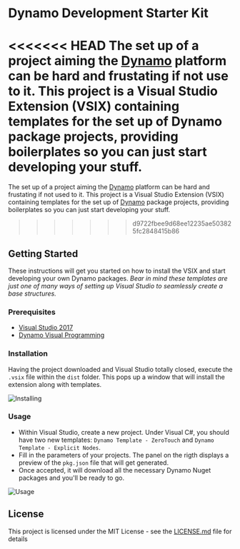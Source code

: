 # Dynamo Development Starter Kit

<<<<<<< HEAD
The set up of a project aiming the [Dynamo](http://dynamobim.org/) platform can be hard and frustating if not use to it. This project is a Visual Studio Extension (VSIX) containing templates for the set up of Dynamo package projects, providing boilerplates so you can just start developing your stuff.
=======
The set up of a project aiming the [Dynamo](http://dynamobim.org/) platform can be hard and frustating if not used to it. This project is a Visual Studio Extension (VSIX) containing templates for the set up of [Dynamo](http://dynamobim.org/) package projects, providing boilerplates so you can just start developing your stuff.
>>>>>>> d9722fbee9d68ee12235ae503825fc2848415b86

## Getting Started

These instructions will get you started on how to install the VSIX and start developing your own Dynamo packages. 
*Bear in mind these templates are just one of many ways of setting up Visual Studio to seamlessly create a base structures.*

### Prerequisites

- [Visual Studio 2017](https://visualstudio.microsoft.com/downloads/)
- [Dynamo Visual Programming](http://dynamobim.org/download/)

### Installation

Having the project downloaded and Visual Studio totally closed, execute the `.vsix` file within the `dist` folder. This pops up a window that will install the extension along with templates.

![Installing](assets/images/installation.gif)

### Usage

- Within Visual Studio, create a new project. Under Visual C#, you should have two new templates: `Dynamo Template - ZeroTouch` and `Dynamo Template - Explicit Nodes`.
- Fill in the parameters of your projects. The panel on the rigth displays a preview of the `pkg.json` file that will get generated.
- Once accepted, it will download all the necessary Dynamo Nuget packages and you'll be ready to go.

![Usage](assets/images/usage.gif)

## License

This project is licensed under the MIT License - see the [LICENSE.md](LICENSE.md) file for details
